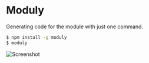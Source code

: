 # Moduly
Generating code for the module with just one command.

```bash
$ npm install -g moduly
$ moduly
```
![Screenshot](https://thumbs.gfycat.com/CorruptFlickeringGentoopenguin-size_restricted.gif)

